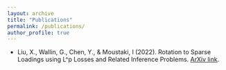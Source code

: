 ```yaml
---
layout: archive
title: "Publications"
permalink: /publications/
author_profile: true
---
```


<!-- {% if author.googlescholar %}
  You can also find my articles on <u><a href="{{author.googlescholar}}">my Google Scholar profile</a>.</u>
{% endif %}

{% include base_path %}

{% for post in site.publications reversed %}
  {% include archive-single.html %}
{% endfor %} -->

* Liu, X., Wallin, G., Chen, Y., & Moustaki, I (2022). Rotation to Sparse Loadings using L^p Losses and Related Inference Problems. [ArXiv link](https://arxiv.org/abs/2206.02263).
